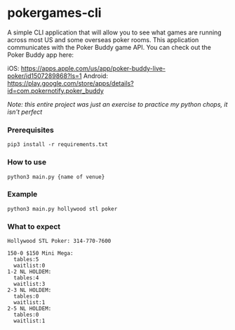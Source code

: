 # pokergames-cli

A simple CLI application that will allow you to see what games are running across most US and some overseas poker rooms. This application communicates with the Poker Buddy game API. You can check out the Poker Buddy app here:

iOS: https://apps.apple.com/us/app/poker-buddy-live-poker/id1507289868?ls=1
Android: https://play.google.com/store/apps/details?id=com.pokernotify.poker_buddy

_Note: this entire project was just an exercise to practice my python chops, it isn't perfect_

### Prerequisites

```
pip3 install -r requirements.txt
```

### How to use

```
python3 main.py {name of venue}
```

### Example

```
python3 main.py hollywood stl poker
```
### What to expect
```
Hollywood STL Poker: 314-770-7600

150-0 $150 Mini Mega:
  tables:5
  waitlist:0
1-2 NL HOLDEM:
  tables:4
  waitlist:3
2-3 NL HOLDEM:
  tables:0
  waitlist:1
2-5 NL HOLDEM:
  tables:0
  waitlist:1
```
